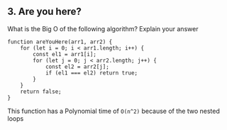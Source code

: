 ## 3. Are you here?

What is the Big O of the following algorithm? Explain your answer

````
function areYouHere(arr1, arr2) {
    for (let i = 0; i < arr1.length; i++) {
        const el1 = arr1[i];
        for (let j = 0; j < arr2.length; j++) {
            const el2 = arr2[j];
            if (el1 === el2) return true;
        }
    }
    return false;
}
````

This function has a Polynomial time of `O(n^2)` because of the two nested loops
